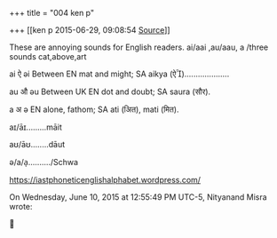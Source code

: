 +++
title = "004 ken p"

+++
[[ken p	2015-06-29, 09:08:54 [Source](https://groups.google.com/g/samskrita/c/JRuJw-Z5mlw)]]



These are annoying sounds for English readers. ai/aai ,au/aau, a /three sounds cat,above,art

  

ai ऐ əi Between EN mat and might; SA aikya (ऐ)....................  

au औ əu Between UK EN dot and doubt; SA saura (सौर).  

a अ ə EN alone, fathom; SA ati (अित), mati (मित).  

  

aɪ/āɪ.........māit

aʊ/āʊ........dāut

ə/a/a̩........../Schwa

<https://iastphoneticenglishalphabet.wordpress.com/>  

  

  
  
On Wednesday, June 10, 2015 at 12:55:49 PM UTC-5, Nityanand Misra wrote:



